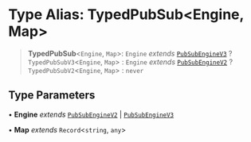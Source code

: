# Type Alias: TypedPubSub\<Engine, Map\>

> **TypedPubSub**\<`Engine`, `Map`\>: `Engine` _extends_ [`PubSubEngineV3`](../interfaces/PubSubEngineV3.md) ? `TypedPubSubV3`\<`Engine`, `Map`\> : `Engine` _extends_ [`PubSubEngineV2`](../interfaces/PubSubEngineV2.md) ? `TypedPubSubV2`\<`Engine`, `Map`\> : `never`

## Type Parameters

• **Engine** _extends_ [`PubSubEngineV2`](../interfaces/PubSubEngineV2.md) \| [`PubSubEngineV3`](../interfaces/PubSubEngineV3.md)

• **Map** _extends_ `Record`\<`string`, `any`\>
